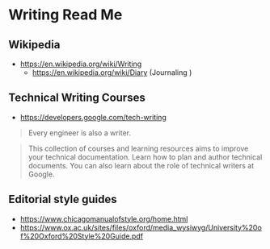 # Writing Read Me



## Wikipedia

* https://en.wikipedia.org/wiki/Writing
  * https://en.wikipedia.org/wiki/Diary (Journaling )


## Technical Writing Courses

* https://developers.google.com/tech-writing
>Every engineer is also a writer.

>This collection of courses and learning resources aims to improve your technical documentation. Learn how to plan and author technical documents. You can also learn about the role of technical writers at Google.


## Editorial style guides

* https://www.chicagomanualofstyle.org/home.html
* https://www.ox.ac.uk/sites/files/oxford/media_wysiwyg/University%20of%20Oxford%20Style%20Guide.pdf

